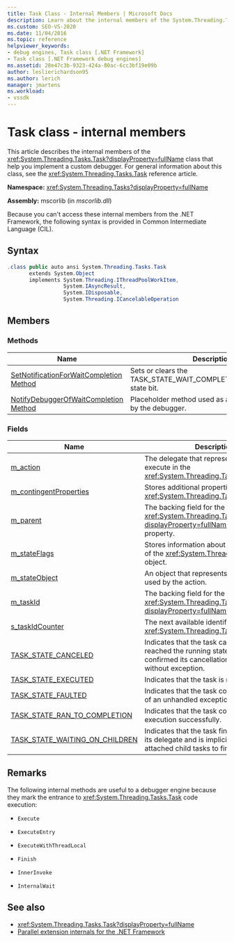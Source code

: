 ```yaml
---
title: Task Class - Internal Members | Microsoft Docs
description: Learn about the internal members of the System.Threading.Tasks.Task class that help you implement a custom debugger. 
ms.custom: SEO-VS-2020
ms.date: 11/04/2016
ms.topic: reference
helpviewer_keywords:
- debug engines, Task class [.NET Framework]
- Task class [.NET Framework debug engines]
ms.assetid: 28e47c3b-9323-424a-80ac-6cc3bf19e09b
author: leslierichardson95
ms.author: lerich
manager: jmartens
ms.workload:
- vssdk
---
```

# Task class - internal members
This article describes the internal members of the <xref:System.Threading.Tasks.Task?displayProperty=fullName> class that help you implement a custom debugger. For general information about this class, see the <xref:System.Threading.Tasks.Task> reference article.

 **Namespace:** <xref:System.Threading.Tasks?displayProperty=fullName>

 **Assembly:** mscorlib (in *mscorlib.dll*)

 Because you can't access these internal members from the .NET Framework, the following syntax is provided in Common Intermediate Language (CIL).

## Syntax

```csharp
.class public auto ansi System.Threading.Tasks.Task
       extends System.Object
       implements System.Threading.IThreadPoolWorkItem,
                  System.IAsyncResult,
                  System.IDisposable,
                  System.Threading.ICancelableOperation
```

## Members

### Methods

|Name|Description|
|----------|-----------------|
|[SetNotificationForWaitCompletion Method](../../extensibility/debugger/setnotificationforwaitcompletion-method.md)|Sets or clears the TASK_STATE_WAIT_COMPLETION_NOTIFICATION state bit.|
|[NotifyDebuggerOfWaitCompletion Method](../../extensibility/debugger/notifydebuggerofwaitcompletion-method.md)|Placeholder method used as a breakpoint target by the debugger.|

### Fields

|Name|Description|
|----------|-----------------|
|[m_action](../../extensibility/debugger/m-action-field.md)|The delegate that represents the code to execute in the <xref:System.Threading.Tasks.Task> object.|
|[m_contingentProperties](../../extensibility/debugger/m-contingentproperties-field.md)|Stores additional properties of the <xref:System.Threading.Tasks.Task> object.|
|[m_parent](../../extensibility/debugger/m-parent-field.md)|The backing field for the <xref:System.Threading.Tasks.Task?displayProperty=fullName> parent property.|
|[m_stateFlags](../../extensibility/debugger/m-stateflags-field.md)|Stores information about the current state of the <xref:System.Threading.Tasks.Task> object.|
|[m_stateObject](../../extensibility/debugger/m-stateobject-field.md)|An object that represents data that will be used by the action.|
|[m_taskId](../../extensibility/debugger/m-taskid-field.md)|The backing field for the <xref:System.Threading.Tasks.Task.Id%2A?displayProperty=fullName> property.|
|[s_taskIdCounter](../../extensibility/debugger/s-taskidcounter-field.md)|The next available identifier for a <xref:System.Threading.Tasks.Task> object.|
|[TASK_STATE_CANCELED](../../extensibility/debugger/task-state-canceled-field.md)|Indicates that the task canceled before it reached the running state, or that the task confirmed its cancellation and completed without exception.|
|[TASK_STATE_EXECUTED](../../extensibility/debugger/task-state-executed-field.md)|Indicates that the task is running.|
|[TASK_STATE_FAULTED](../../extensibility/debugger/task-state-faulted-field.md)|Indicates that the task completed because of an unhandled exception.|
|[TASK_STATE_RAN_TO_COMPLETION](../../extensibility/debugger/task-state-ran-to-completion-field.md)|Indicates that the task completed execution successfully.|
|[TASK_STATE_WAITING_ON_CHILDREN](../../extensibility/debugger/task-state-waiting-on-children-field.md)|Indicates that the task finished executing its delegate and is implicitly waiting for attached child tasks to finish.|

## Remarks
 The following internal methods are useful to a debugger engine because they mark the entrance to <xref:System.Threading.Tasks.Task> code execution:

- `Execute`

- `ExecuteEntry`

- `ExecuteWithThreadLocal`

- `Finish`

- `InnerInvoke`

- `InternalWait`

## See also
- <xref:System.Threading.Tasks.Task?displayProperty=fullName>
- [Parallel extension internals for the .NET Framework](../../extensibility/debugger/parallel-extension-internals-for-the-dotnet-framework.md)
